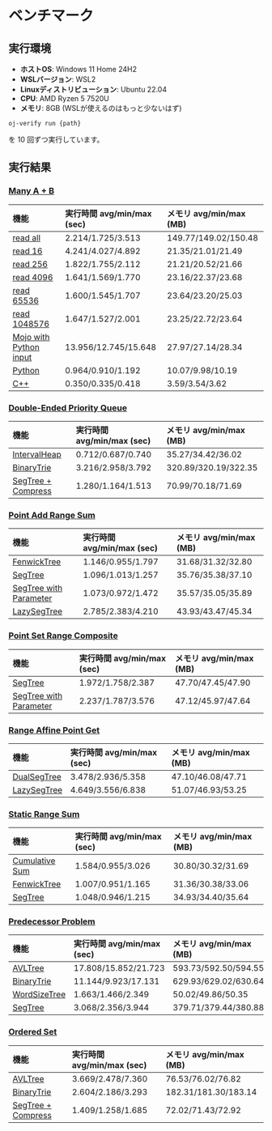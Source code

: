 # ベンチマーク

## 実行環境

- **ホストOS**: Windows 11 Home 24H2
- **WSLバージョン**: WSL2
- **Linuxディストリビューション**: Ubuntu 22.04
- **CPU**: AMD Ryzen 5 7520U
- **メモリ**: 8GB (WSLが使えるのはもっと少ないはず)

```
oj-verify run {path}
```

を 10 回ずつ実行しています。

## 実行結果

### [Many A + B](https://judge.yosupo.jp/problem/many_aplusb)

| 機能 | 実行時間 avg/min/max (sec) | メモリ avg/min/max (MB) |
| :--- | :--- | :--- |
| [read all](https://github.com/shogo314/ac-library-mojo/tree/main/verify/yosupo/sample/many_aplusb/io_all.test.mojo) | 2.214/1.725/3.513 | 149.77/149.02/150.48 |
| [read 16](https://github.com/shogo314/ac-library-mojo/tree/main/verify/yosupo/sample/many_aplusb/io_16.test.mojo) | 4.241/4.027/4.892 | 21.35/21.01/21.49 |
| [read 256](https://github.com/shogo314/ac-library-mojo/tree/main/verify/yosupo/sample/many_aplusb/io_256.test.mojo) | 1.822/1.755/2.112 | 21.21/20.52/21.66 |
| [read 4096](https://github.com/shogo314/ac-library-mojo/tree/main/verify/yosupo/sample/many_aplusb/io_4096.test.mojo) | 1.641/1.569/1.770 | 23.16/22.37/23.68 |
| [read 65536](https://github.com/shogo314/ac-library-mojo/tree/main/verify/yosupo/sample/many_aplusb/io_65536.test.mojo) | 1.600/1.545/1.707 | 23.64/23.20/25.03 |
| [read 1048576](https://github.com/shogo314/ac-library-mojo/tree/main/verify/yosupo/sample/many_aplusb/io_1048576.test.mojo) | 1.647/1.527/2.001 | 23.25/22.72/23.64 |
| [Mojo with Python input](https://github.com/shogo314/ac-library-mojo/tree/main/verify/yosupo/sample/many_aplusb/py.test.mojo) | 13.956/12.745/15.648 | 27.97/27.14/28.34 |
| [Python](https://github.com/shogo314/ac-library-mojo/tree/main/verify/yosupo/sample/many_aplusb/io.test.py) | 0.964/0.910/1.192 | 10.07/9.98/10.19 |
| [C++](https://github.com/shogo314/ac-library-mojo/tree/main/verify/yosupo/sample/many_aplusb/io.test.cpp) | 0.350/0.335/0.418 | 3.59/3.54/3.62 |

### [Double-Ended Priority Queue](https://judge.yosupo.jp/problem/double_ended_priority_queue)

| 機能 | 実行時間 avg/min/max (sec) | メモリ avg/min/max (MB) |
| :--- | :--- | :--- |
| [IntervalHeap](https://github.com/shogo314/ac-library-mojo/tree/main/verify/yosupo/data_structure/double_ended_priority_queue/interval_heap.test.mojo) | 0.712/0.687/0.740 | 35.27/34.42/36.02 |
| [BinaryTrie](https://github.com/shogo314/ac-library-mojo/tree/main/verify/yosupo/data_structure/double_ended_priority_queue/binarytrie.test.mojo) | 3.216/2.958/3.792 | 320.89/320.19/322.35 |
| [SegTree + Compress](https://github.com/shogo314/ac-library-mojo/tree/main/verify/yosupo/data_structure/double_ended_priority_queue/segtree.test.mojo) | 1.280/1.164/1.513 | 70.99/70.18/71.69 |

### [Point Add Range Sum](https://judge.yosupo.jp/problem/point_add_range_sum)

| 機能 | 実行時間 avg/min/max (sec) | メモリ avg/min/max (MB) |
| :--- | :--- | :--- |
| [FenwickTree](https://github.com/shogo314/ac-library-mojo/tree/main/verify/yosupo/data_structure/point_add_range_sum/fenwicktree.test.mojo) | 1.146/0.955/1.797 | 31.68/31.32/32.80 |
| [SegTree](https://github.com/shogo314/ac-library-mojo/tree/main/verify/yosupo/data_structure/point_add_range_sum/segtree.test.mojo) | 1.096/1.013/1.257 | 35.76/35.38/37.10 |
| [SegTree with Parameter](https://github.com/shogo314/ac-library-mojo/tree/main/verify/yosupo/data_structure/point_add_range_sum/segtree_with_parameter.test.mojo) | 1.073/0.972/1.472 | 35.57/35.05/35.89 |
| [LazySegTree](https://github.com/shogo314/ac-library-mojo/tree/main/verify/yosupo/data_structure/point_add_range_sum/lazysegtree.test.mojo) | 2.785/2.383/4.210 | 43.93/43.47/45.34 |

### [Point Set Range Composite](https://judge.yosupo.jp/problem/point_set_range_composite)

| 機能 | 実行時間 avg/min/max (sec) | メモリ avg/min/max (MB) |
| :--- | :--- | :--- |
| [SegTree](https://github.com/shogo314/ac-library-mojo/tree/main/verify/yosupo/data_structure/point_set_range_composite/segtree.test.mojo) | 1.972/1.758/2.387 | 47.70/47.45/47.90 |
| [SegTree with Parameter](https://github.com/shogo314/ac-library-mojo/tree/main/verify/yosupo/data_structure/point_set_range_composite/segtree_with_parameter.test.mojo) | 2.237/1.787/3.576 | 47.12/45.97/47.64 |

### [Range Affine Point Get](https://judge.yosupo.jp/problem/range_affine_point_get)

| 機能 | 実行時間 avg/min/max (sec) | メモリ avg/min/max (MB) |
| :--- | :--- | :--- |
| [DualSegTree](https://github.com/shogo314/ac-library-mojo/tree/main/verify/yosupo/data_structure/range_affine_point_get/dualsegtree.test.mojo) | 3.478/2.936/5.358 | 47.10/46.08/47.71 |
| [LazySegTree](https://github.com/shogo314/ac-library-mojo/tree/main/verify/yosupo/data_structure/range_affine_point_get/lazysegtree.test.mojo) | 4.649/3.556/6.838 | 51.07/46.93/53.25 |

### [Static Range Sum](https://judge.yosupo.jp/problem/static_range_sum)

| 機能 | 実行時間 avg/min/max (sec) | メモリ avg/min/max (MB) |
| :--- | :--- | :--- |
| [Cumulative Sum](https://github.com/shogo314/ac-library-mojo/tree/main/verify/yosupo/data_structure/static_range_sum/cumulative_sum.test.mojo) | 1.584/0.955/3.026 | 30.80/30.32/31.69 |
| [FenwickTree](https://github.com/shogo314/ac-library-mojo/tree/main/verify/yosupo/data_structure/static_range_sum/fenwicktree.test.mojo) | 1.007/0.951/1.165 | 31.36/30.38/33.06 |
| [SegTree](https://github.com/shogo314/ac-library-mojo/tree/main/verify/yosupo/data_structure/static_range_sum/segtree.test.mojo) | 1.048/0.946/1.215 | 34.93/34.40/35.64 |

### [Predecessor Problem](https://judge.yosupo.jp/problem/predecessor_problem)

| 機能 | 実行時間 avg/min/max (sec) | メモリ avg/min/max (MB) |
| :--- | :--- | :--- |
| [AVLTree](https://github.com/shogo314/ac-library-mojo/tree/main/verify/yosupo/data_structure/predecessor_problem/avltree.test.mojo) | 17.808/15.852/21.723 | 593.73/592.50/594.55 |
| [BinaryTrie](https://github.com/shogo314/ac-library-mojo/tree/main/verify/yosupo/data_structure/predecessor_problem/binarytrie.test.mojo) | 11.144/9.923/17.131 | 629.93/629.02/630.64 |
| [WordSizeTree](https://github.com/shogo314/ac-library-mojo/tree/main/verify/yosupo/data_structure/predecessor_problem/wordsizetree.test.mojo) | 1.663/1.466/2.349 | 50.02/49.86/50.35 |
| [SegTree](https://github.com/shogo314/ac-library-mojo/tree/main/verify/yosupo/data_structure/predecessor_problem/segtree.test.mojo) | 3.068/2.356/3.944 | 379.71/379.44/380.88 |

### [Ordered Set](https://judge.yosupo.jp/problem/ordered_set)

| 機能 | 実行時間 avg/min/max (sec) | メモリ avg/min/max (MB) |
| :--- | :--- | :--- |
| [AVLTree](https://github.com/shogo314/ac-library-mojo/tree/main/verify/yosupo/data_structure/ordered_set/avltree.test.mojo) | 3.669/2.478/7.360 | 76.53/76.02/76.82 |
| [BinaryTrie](https://github.com/shogo314/ac-library-mojo/tree/main/verify/yosupo/data_structure/ordered_set/binarytrie.test.mojo) | 2.604/2.186/3.293 | 182.31/181.30/183.14 |
| [SegTree + Compress](https://github.com/shogo314/ac-library-mojo/tree/main/verify/yosupo/data_structure/ordered_set/segtree.test.mojo) | 1.409/1.258/1.685 | 72.02/71.43/72.92 |
